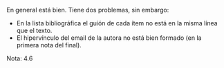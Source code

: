 En general está bien. Tiene dos problemas, sin embargo:

- En la lista bibliográfica el guión de cada ítem no está en la misma línea que el texto.
- El hipervínculo del email de la autora no está bien formado (en la primera nota del final).

Nota: 4.6